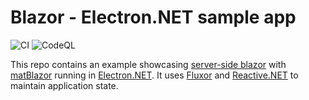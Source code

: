# Blazor - Electron.NET sample app

![CI](https://github.com/bravecobra/blazor-electron-sample/workflows/Development%20workflow/badge.svg) ![CodeQL](https://github.com/bravecobra/blazor-electron-sample/workflows/CodeQL/badge.svg)

This repo contains an example showcasing [server-side blazor](https://docs.microsoft.com/en-us/aspnet/core/blazor/hosting-models?view=aspnetcore-3.1#blazor-server) with [matBlazor](https://www.matblazor.com/) running in [Electron.NET](https://github.com/ElectronNET/Electron.NET).
It uses [Fluxor](https://github.com/mrpmorris/fluxor) and [Reactive.NET](https://github.com/dotnet/reactive) to maintain application state.
